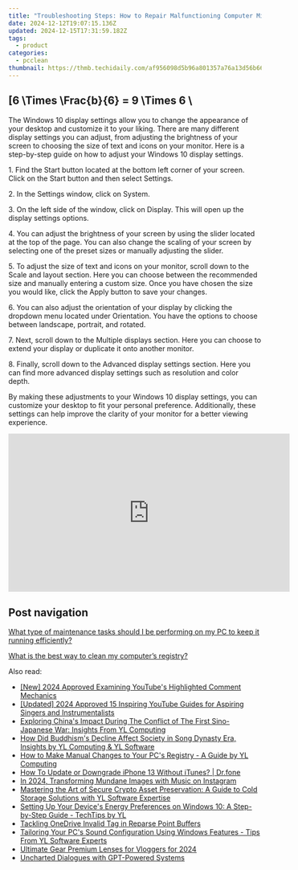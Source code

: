```yaml
---
title: "Troubleshooting Steps: How to Repair Malfunctioning Computer Mice - Tips From YL Computing"
date: 2024-12-12T19:07:15.136Z
updated: 2024-12-15T17:31:59.182Z
tags:
  - product
categories:
  - pcclean
thumbnail: https://thmb.techidaily.com/af956098d5b96a801357a76a13d56b662de68774c389334d69f7a5956a829c6f.jpg
---
```


## \[6 \Times \Frac{b}{6} = 9 \Times 6 \

The Windows 10 display settings allow you to change the appearance of your desktop and customize it to your liking. There are many different display settings you can adjust, from adjusting the brightness of your screen to choosing the size of text and icons on your monitor. Here is a step-by-step guide on how to adjust your Windows 10 display settings. 

1\. Find the Start button located at the bottom left corner of your screen. Click on the Start button and then select Settings.

2\. In the Settings window, click on System.

3\. On the left side of the window, click on Display. This will open up the display settings options. 

4\. You can adjust the brightness of your screen by using the slider located at the top of the page. You can also change the scaling of your screen by selecting one of the preset sizes or manually adjusting the slider.

5\. To adjust the size of text and icons on your monitor, scroll down to the Scale and layout section. Here you can choose between the recommended size and manually entering a custom size. Once you have chosen the size you would like, click the Apply button to save your changes.

6\. You can also adjust the orientation of your display by clicking the dropdown menu located under Orientation. You have the options to choose between landscape, portrait, and rotated.

7\. Next, scroll down to the Multiple displays section. Here you can choose to extend your display or duplicate it onto another monitor.

8\. Finally, scroll down to the Advanced display settings section. Here you can find more advanced display settings such as resolution and color depth. 

By making these adjustments to your Windows 10 display settings, you can customize your desktop to fit your personal preference. Additionally, these settings can help improve the clarity of your monitor for a better viewing experience.

<!-- affiliate ads begin -->
<iframe width="560" height="315" src="https://www.youtube.com/embed/1KKovVi9epE?si=EF7KA7b4KsEpWA-M" title="YouTube video player" frameborder="0" allow="accelerometer; autoplay; clipboard-write; encrypted-media; gyroscope; picture-in-picture; web-share" referrerpolicy="strict-origin-when-cross-origin" allowfullscreen></iframe>
<!-- affiliate ads end -->

## Post navigation

[What type of maintenance tasks should I be performing on my PC to keep it running efficiently?](https://tools.techidaily.com/pcclean/products/)

[What is the best way to clean my computer’s registry?](https://tools.techidaily.com/pcclean/products/)

<ins class="adsbygoogle"
     style="display:block"
     data-ad-format="autorelaxed"
     data-ad-client="ca-pub-7571918770474297"
     data-ad-slot="1223367746"></ins>

<ins class="adsbygoogle"
     style="display:block"
     data-ad-client="ca-pub-7571918770474297"
     data-ad-slot="8358498916"
     data-ad-format="auto"
     data-full-width-responsive="true"></ins>

<span class="atpl-alsoreadstyle">Also read:</span>
<div><ul>
<li><a href="https://facebook-video-share.techidaily.com/new-2024-approved-examining-youtubes-highlighted-comment-mechanics/"><u>[New] 2024 Approved Examining YouTube's Highlighted Comment Mechanics</u></a></li>
<li><a href="https://facebook-video-share.techidaily.com/updated-2024-approved-15-inspiring-youtube-guides-for-aspiring-singers-and-instrumentalists/"><u>[Updated] 2024 Approved 15 Inspiring YouTube Guides for Aspiring Singers and Instrumentalists</u></a></li>
<li><a href="https://discover-awesome.techidaily.com/exploring-chinas-impact-during-the-conflict-of-the-first-sino-japanese-war-insights-from-yl-computing/"><u>Exploring China's Impact During The Conflict of The First Sino-Japanese War: Insights From YL Computing</u></a></li>
<li><a href="https://discover-awesome.techidaily.com/how-did-buddhisms-decline-affect-society-in-song-dynasty-era-insights-by-yl-computing-and-yl-software/"><u>How Did Buddhism's Decline Affect Society in Song Dynasty Era, Insights by YL Computing & YL Software</u></a></li>
<li><a href="https://discover-awesome.techidaily.com/how-to-make-manual-changes-to-your-pcs-registry-a-guide-by-yl-computing/"><u>How to Make Manual Changes to Your PC's Registry - A Guide by YL Computing</u></a></li>
<li><a href="https://review-topics.techidaily.com/how-to-update-or-downgrade-iphone-13-without-itunes-drfone-by-drfone-ios-system-repair-ios-system-repair/"><u>How To Update or Downgrade iPhone 13 Without iTunes? | Dr.fone</u></a></li>
<li><a href="https://instagram-videos.techidaily.com/in-2024-transforming-mundane-images-with-music-on-instagram/"><u>In 2024, Transforming Mundane Images with Music on Instagram</u></a></li>
<li><a href="https://discover-awesome.techidaily.com/mastering-the-art-of-secure-crypto-asset-preservation-a-guide-to-cold-storage-solutions-with-yl-software-expertise/"><u>Mastering the Art of Secure Crypto Asset Preservation: A Guide to Cold Storage Solutions with YL Software Expertise</u></a></li>
<li><a href="https://discover-awesome.techidaily.com/setting-up-your-devices-energy-preferences-on-windows-10-a-step-by-step-guide-techtips-by-yl/"><u>Setting Up Your Device's Energy Preferences on Windows 10: A Step-by-Step Guide - TechTips by YL</u></a></li>
<li><a href="https://win11-tips.techidaily.com/tackling-onedrive-invalid-tag-in-reparse-point-buffers/"><u>Tackling OneDrive Invalid Tag in Reparse Point Buffers</u></a></li>
<li><a href="https://discover-awesome.techidaily.com/tailoring-your-pcs-sound-configuration-using-windows-features-tips-from-yl-software-experts/"><u>Tailoring Your PC's Sound Configuration Using Windows Features - Tips From YL Software Experts</u></a></li>
<li><a href="https://youtube-data.techidaily.com/ate-gear-premium-lenses-for-vloggers-for-2024/"><u>Ultimate Gear Premium Lenses for Vloggers for 2024</u></a></li>
<li><a href="https://tech-savvy.techidaily.com/uncharted-dialogues-with-gpt-powered-systems/"><u>Uncharted Dialogues with GPT-Powered Systems</u></a></li>
</ul></div>

